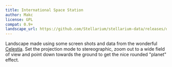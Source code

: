 ```yaml
---
title: International Space Station
author: Makc
license: GPL
compat: 0.9+
landscape_url: https://github.com/Stellarium/stellarium-data/releases/download/landscapes/iss.zip
---
```

Landscape made using some screen shots and data from the wonderful <a href="http://www.shatters.net/celestia/">Celestia</a>.  Set the projection mode to stereographic, zoom out to a wide field of view and point down towards the ground to get the nice rounded "planet" effect.